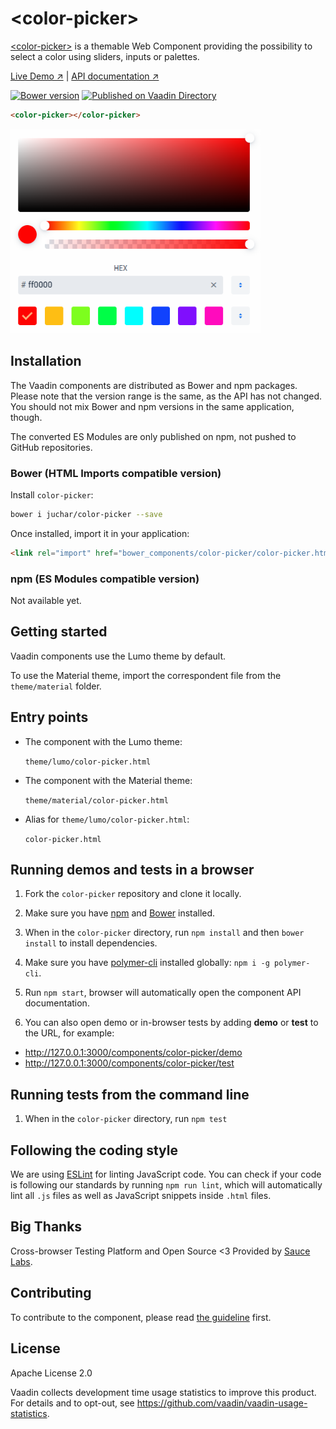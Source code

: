 # &lt;color-picker&gt;

[&lt;color-picker&gt;](https://github.com/juchar/color-picker) is a themable Web Component providing the possibility to select a color using sliders, inputs or palettes.

[Live Demo ↗](https://juchar.github.io/color-picker/demo/#color-picker-basic-demos)
|
[API documentation ↗](https://juchar.github.io/color-picker/)

[![Bower version](https://badgen.net/github/release/juchar/color-picker)](https://github.com/juchar/color-picker/releases)
[![Published on Vaadin Directory](https://img.shields.io/badge/Vaadin%20Directory-published-00b4f0.svg)](https://vaadin.com/directory/component/jucharcolor-picker)

<!--
```
<custom-element-demo>
  <template>
    <script src="../webcomponentsjs/webcomponents-lite.js"></script>
    <link rel="import" href="color-picker.html">
    <next-code-block></next-code-block>
  </template>
</custom-element-demo>
```
-->
```html
<color-picker></color-picker>
```

[<img src="https://raw.githubusercontent.com/juchar/color-picker/master/screenshot.png" width="400" alt="Screenshot of color-picker">](https://github.com/juchar/color-picker)


## Installation

The Vaadin components are distributed as Bower and npm packages.
Please note that the version range is the same, as the API has not changed.
You should not mix Bower and npm versions in the same application, though.

The converted ES Modules are only published on npm, not pushed to GitHub repositories.

### Bower (HTML Imports compatible version)

Install `color-picker`:

```sh
bower i juchar/color-picker --save
```

Once installed, import it in your application:

```html
<link rel="import" href="bower_components/color-picker/color-picker.html">
```

### npm (ES Modules compatible version)

Not available yet.

## Getting started

Vaadin components use the Lumo theme by default.

To use the Material theme, import the correspondent file from the `theme/material` folder.

## Entry points

- The component with the Lumo theme:

  `theme/lumo/color-picker.html`

- The component with the Material theme:

  `theme/material/color-picker.html`

- Alias for `theme/lumo/color-picker.html`:

  `color-picker.html`


## Running demos and tests in a browser

1. Fork the `color-picker` repository and clone it locally.

1. Make sure you have [npm](https://www.npmjs.com/) and [Bower](https://bower.io) installed.

1. When in the `color-picker` directory, run `npm install` and then `bower install` to install dependencies.

1. Make sure you have [polymer-cli](https://www.npmjs.com/package/polymer-cli) installed globally: `npm i -g polymer-cli`.

1. Run `npm start`, browser will automatically open the component API documentation.

1. You can also open demo or in-browser tests by adding **demo** or **test** to the URL, for example:

  - http://127.0.0.1:3000/components/color-picker/demo
  - http://127.0.0.1:3000/components/color-picker/test


## Running tests from the command line

1. When in the `color-picker` directory, run `npm test`


## Following the coding style

We are using [ESLint](http://eslint.org/) for linting JavaScript code. You can check if your code is following our standards by running `npm run lint`, which will automatically lint all `.js` files as well as JavaScript snippets inside `.html` files.


## Big Thanks

Cross-browser Testing Platform and Open Source <3 Provided by [Sauce Labs](https://saucelabs.com).


## Contributing

  To contribute to the component, please read [the guideline](https://github.com/vaadin/vaadin-core/blob/master/CONTRIBUTING.md) first.


## License

Apache License 2.0

Vaadin collects development time usage statistics to improve this product. For details and to opt-out, see https://github.com/vaadin/vaadin-usage-statistics.
